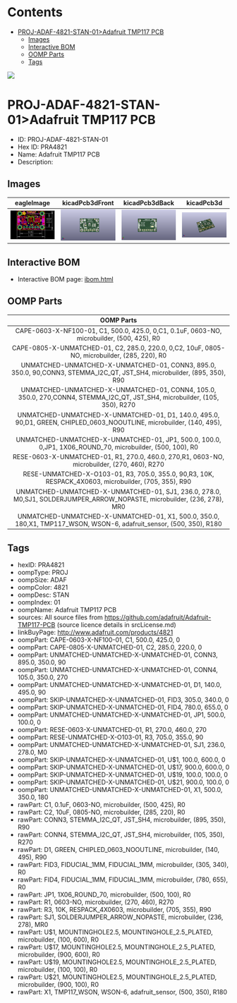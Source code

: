 



Contents
========

* [PROJ-ADAF-4821-STAN-01>Adafruit TMP117 PCB](#proj-adaf-4821-stan-01adafruit-tmp117-pcb)
	* [Images](#images)
	* [Interactive BOM](#interactive-bom)
	* [OOMP Parts](#oomp-parts)
	* [Tags](#tags)
  
![][im]
# PROJ-ADAF-4821-STAN-01>Adafruit TMP117 PCB

- ID: PROJ-ADAF-4821-STAN-01
- Hex ID: PRA4821
- Name: Adafruit TMP117 PCB
- Description: 

## Images
  
  

|eagleImage|kicadPcb3dFront|kicadPcb3dBack|kicadPcb3d|
| :---: | :---: | :---: | :---: |
|[![eagleImage](eagleImage_140.png)](eagleImage_600.png)|[![kicadPcb3dFront](kicadPcb3dFront_140.png)](kicadPcb3dFront_600.png)|[![kicadPcb3dBack](kicadPcb3dBack_140.png)](kicadPcb3dBack_600.png)|[![kicadPcb3d](kicadPcb3d_140.png)](kicadPcb3d_600.png)|

## Interactive BOM

- Interactive BOM page: [ibom.html](kicad/bom/ibom.html)

## OOMP Parts
  

|OOMP Parts|
| :---: |
|CAPE-0603-X-NF100-01, C1, 500.0, 425.0, 0,C1, 0.1uF, 0603-NO, microbuilder, (500, 425), R0|
|CAPE-0805-X-UNMATCHED-01, C2, 285.0, 220.0, 0,C2, 10uF, 0805-NO, microbuilder, (285, 220), R0|
|UNMATCHED-UNMATCHED-X-UNMATCHED-01, CONN3, 895.0, 350.0, 90,CONN3, STEMMA_I2C_QT, JST_SH4, microbuilder, (895, 350), R90|
|UNMATCHED-UNMATCHED-X-UNMATCHED-01, CONN4, 105.0, 350.0, 270,CONN4, STEMMA_I2C_QT, JST_SH4, microbuilder, (105, 350), R270|
|UNMATCHED-UNMATCHED-X-UNMATCHED-01, D1, 140.0, 495.0, 90,D1, GREEN, CHIPLED_0603_NOOUTLINE, microbuilder, (140, 495), R90|
|UNMATCHED-UNMATCHED-X-UNMATCHED-01, JP1, 500.0, 100.0, 0,JP1, 1X06_ROUND_70, microbuilder, (500, 100), R0|
|RESE-0603-X-UNMATCHED-01, R1, 270.0, 460.0, 270,R1, 0603-NO, microbuilder, (270, 460), R270|
|RESE-UNMATCHED-X-O103-01, R3, 705.0, 355.0, 90,R3, 10K, RESPACK_4X0603, microbuilder, (705, 355), R90|
|UNMATCHED-UNMATCHED-X-UNMATCHED-01, SJ1, 236.0, 278.0, M0,SJ1, SOLDERJUMPER_ARROW_NOPASTE, microbuilder, (236, 278), MR0|
|UNMATCHED-UNMATCHED-X-UNMATCHED-01, X1, 500.0, 350.0, 180,X1, TMP117_WSON, WSON-6, adafruit_sensor, (500, 350), R180|

## Tags

- hexID: PRA4821
- oompType: PROJ
- oompSize: ADAF
- oompColor: 4821
- oompDesc: STAN
- oompIndex: 01
- oompName: Adafruit TMP117 PCB
- sources: All source files from https://github.com/adafruit/Adafruit-TMP117-PCB (source licence details in srcLicense.md)
- linkBuyPage: http://www.adafruit.com/products/4821
- oompPart: CAPE-0603-X-NF100-01, C1, 500.0, 425.0, 0
- oompPart: CAPE-0805-X-UNMATCHED-01, C2, 285.0, 220.0, 0
- oompPart: UNMATCHED-UNMATCHED-X-UNMATCHED-01, CONN3, 895.0, 350.0, 90
- oompPart: UNMATCHED-UNMATCHED-X-UNMATCHED-01, CONN4, 105.0, 350.0, 270
- oompPart: UNMATCHED-UNMATCHED-X-UNMATCHED-01, D1, 140.0, 495.0, 90
- oompPart: SKIP-UNMATCHED-X-UNMATCHED-01, FID3, 305.0, 340.0, 0
- oompPart: SKIP-UNMATCHED-X-UNMATCHED-01, FID4, 780.0, 655.0, 0
- oompPart: UNMATCHED-UNMATCHED-X-UNMATCHED-01, JP1, 500.0, 100.0, 0
- oompPart: RESE-0603-X-UNMATCHED-01, R1, 270.0, 460.0, 270
- oompPart: RESE-UNMATCHED-X-O103-01, R3, 705.0, 355.0, 90
- oompPart: UNMATCHED-UNMATCHED-X-UNMATCHED-01, SJ1, 236.0, 278.0, M0
- oompPart: SKIP-UNMATCHED-X-UNMATCHED-01, U$1, 100.0, 600.0, 0
- oompPart: SKIP-UNMATCHED-X-UNMATCHED-01, U$17, 900.0, 600.0, 0
- oompPart: SKIP-UNMATCHED-X-UNMATCHED-01, U$19, 100.0, 100.0, 0
- oompPart: SKIP-UNMATCHED-X-UNMATCHED-01, U$21, 900.0, 100.0, 0
- oompPart: UNMATCHED-UNMATCHED-X-UNMATCHED-01, X1, 500.0, 350.0, 180
- rawPart: C1, 0.1uF, 0603-NO, microbuilder, (500, 425), R0
- rawPart: C2, 10uF, 0805-NO, microbuilder, (285, 220), R0
- rawPart: CONN3, STEMMA_I2C_QT, JST_SH4, microbuilder, (895, 350), R90
- rawPart: CONN4, STEMMA_I2C_QT, JST_SH4, microbuilder, (105, 350), R270
- rawPart: D1, GREEN, CHIPLED_0603_NOOUTLINE, microbuilder, (140, 495), R90
- rawPart: FID3, FIDUCIAL_1MM, FIDUCIAL_1MM, microbuilder, (305, 340), R0
- rawPart: FID4, FIDUCIAL_1MM, FIDUCIAL_1MM, microbuilder, (780, 655), R0
- rawPart: JP1, 1X06_ROUND_70, microbuilder, (500, 100), R0
- rawPart: R1, 0603-NO, microbuilder, (270, 460), R270
- rawPart: R3, 10K, RESPACK_4X0603, microbuilder, (705, 355), R90
- rawPart: SJ1, SOLDERJUMPER_ARROW_NOPASTE, microbuilder, (236, 278), MR0
- rawPart: U$1, MOUNTINGHOLE2.5, MOUNTINGHOLE_2.5_PLATED, microbuilder, (100, 600), R0
- rawPart: U$17, MOUNTINGHOLE2.5, MOUNTINGHOLE_2.5_PLATED, microbuilder, (900, 600), R0
- rawPart: U$19, MOUNTINGHOLE2.5, MOUNTINGHOLE_2.5_PLATED, microbuilder, (100, 100), R0
- rawPart: U$21, MOUNTINGHOLE2.5, MOUNTINGHOLE_2.5_PLATED, microbuilder, (900, 100), R0
- rawPart: X1, TMP117_WSON, WSON-6, adafruit_sensor, (500, 350), R180



[im]: kicadPcb3d_450.png
